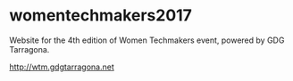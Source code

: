 # womentechmakers2017
Website for the 4th edition of Women Techmakers event, powered by GDG Tarragona.

http://wtm.gdgtarragona.net